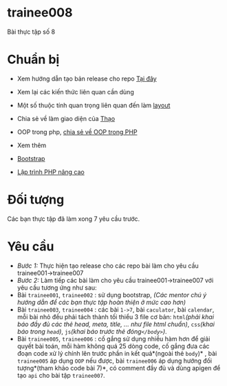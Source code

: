 # trainee008
Bài thực tập số 8

# Chuẩn bị

+ Xem hướng dẫn tạo bản release cho repo [Tại đây](https://www.youtube.com/watch?v=qd6OS531vj8)
+ Xem lại các kiến thức liên quan cần dùng

 + Một số thuộc tính quan trọng liên quan đến làm [layout](http://learnlayout.com)
 + Chia sẻ về làm giao diện của [Thạo](https://github.com/colombo-trainee/help/blob/master/seminars/001-lam-giao-dien.md)
 + OOP trong php, [chia sẻ về OOP trong PHP](https://github.com/colombo-trainee/help/blob/master/seminars/002-OOP-trong-PHP.md)
 
+ Xem thêm

 + [Bootstrap](http://getbootstrap.com)
 + [Lập trình PHP nâng cao](http://freetuts.net/hoc-php/hoc-lap-trinh-php-nang-cao)
 
# Đối tượng

Các bạn thực tập đã làm xong 7 yêu cầu trước.

# Yêu cầu

+ *Bước 1:* Thực hiện tạo release cho các repo bài làm cho yêu cầu trainee001->trainee007
+ *Bước 2:* Làm tiếp các bài làm cho yêu cầu trainee001->trainee007 với yêu cầu tương ứng như sau:
 + Bài `trainee001`, `trainee002` : sử dụng bootstrap, *(Các mentor chú ý hướng dẫn để các bạn thực tập hoàn thiện ở mức cao hơn)*
 + Bài `trainee003`, `trainee004` : các bài `1->7`, bài `caculator`, bài `calendar`, mỗi bài nhỏ đều phải tách thành tối thiểu 3 file cơ bản: `html`*(phải khai báo đầy đủ các thẻ head, meta, title, ... như file html chuẩn)*, `css`*(khai báo trong `head`)*, `js`*(khai báo trước thẻ đóng`</body>`)*.
 + Bài `trainee005`, `trainee006` : cố gắng sử dụng nhiều hàm hơn để giải quyết bài toán, mỗi hàm không quá 25 dòng code, cố gắng đưa các đoạn code xử lý chính lên trước phần in kết quả*(ngoài thẻ `body`)* , bài `trainee005` áp dụng `OOP` nếu được, bài `trainee006` áp dụng hướng đối tượng*(tham khảo code bài 7)*, có comment đầy đủ và dùng apigen để tạo `api` cho bài tập `trainee007`.
